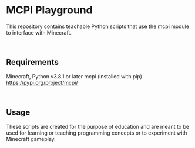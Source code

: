 # MCPI Playground

This repository contains teachable Python scripts that use the mcpi module to
interface with Minecraft.

&nbsp;
## Requirements
Minecraft, Python v3.8.1 or later
mcpi (installed with pip) https://pypi.org/project/mcpi/

&nbsp;
## Usage

These scripts are created for the purpose of education and are meant to be used
for learning or teaching programming concepts or to experiment with Minecraft
gameplay.
